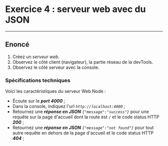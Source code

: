 # Exercice 4 : serveur web avec du JSON

---

## Enoncé

1. Créez un *serveur web*.
2. Observez le côté client (navigateur), la partie réseau de la devTools.
3. Observez le côté serveur avec la console.

### Spécifications techniques

Voici les caractéristiques du serveur Web Node :
- Écoute sur le ***port 4000*** ;
- Dans la console, indiquez l'url *`http://localhost:4000`* ;
- Retournez une ***réponse en JSON*** *`{"message":"success"}`* pour une requête sur la page d'accueil dont la route est `/` et le code status HTTP ***200*** ;
- Retournez une ***réponse en JSON*** *`{"message":"not found"}`* pour tout autre requête en dehors de la page d'accueil et le code status HTTP ***404*** ;

